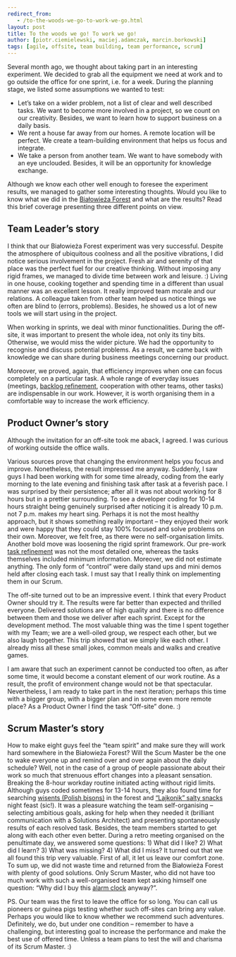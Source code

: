 ```yaml
---
redirect_from:
   - /to-the-woods-we-go-to-work-we-go.html
layout: post
title: To the woods we go! To work we go!
author: [piotr.ciemielewski, maciej.adamczak, marcin.borkowski]
tags: [agile, offsite, team building, team performance, scrum]
---
```


Several month ago, we thought about taking part in an interesting experiment. We decided to grab all the equipment we
need at work and to go outside the office for one sprint, i.e. for a week. During the planning stage, we listed some
assumptions we wanted to test:

* Let’s take on a wider problem, not a list of clear and well described tasks. We want to become
more involved in a project, so we count on our creativity. Besides, we want to learn how to support
business on a daily basis.
* We rent a house far away from our homes. A remote location will be perfect. We create a
team-building environment that helps us focus and integrate.
* We take a person from another team. We want to have somebody with an eye unclouded. Besides, it
will be an opportunity for knowledge exchange.

Although we know each other well enough to foresee the experiment results, we managed to gather some interesting
thoughts. Would you like to know what we did in the [Białowieża Forest](http://en.wikipedia.org/wiki/Bia%C5%82owie%C5%BCa_Forest)
and what are the results? Read this brief coverage presenting three different points on view.

## Team Leader’s story

I think that our Białowieża Forest experiment was very successful. Despite the atmosphere of ubiquitous coolness
and all the positive vibrations, I did notice serious involvement in the project. Fresh air and serenity of that
place was the perfect fuel for our creative thinking. Without imposing any rigid frames, we managed to divide time
between work and leisure. :) Living in one house, cooking together and spending time in a different than usual manner
was an excellent lesson. It really improved team morale and our relations. A colleague taken from other team helped
us notice things we often are blind to (errors, problems). Besides, he showed us a lot of new tools we will
start using in the project.

When working in sprints, we deal with minor functionalities. During the off-site, it was important to present the
whole idea, not only its tiny bits. Otherwise, we would miss the wider picture. We had the opportunity to recognise
and discuss potential problems. As a result, we came back with knowledge we can share during business meetings
concerning our product.

Moreover, we proved, again, that efficiency improves when one can focus completely on a particular task. A whole
range of everyday issues (meetings, [backlog refinement](http://en.wikipedia.org/wiki/Scrum_%28software_development%29#Backlog_refinement_.28grooming.29),
cooperation with other teams, other tasks) are indispensable in our work. However, it is worth organising them
in a comfortable way to increase the work efficiency.

## Product Owner’s story

Although the invitation for an off-site took me aback, I agreed. I was curious of working outside the office walls.

Various sources prove that changing the environment helps you focus and improve. Nonetheless, the result impressed
me anyway. Suddenly, I saw guys I had been working with for some time already, coding from the early morning to the late evening
and finishing task after task at a feverish pace. I was surprised by their persistence; after all it was not about
working for 8 hours but in a prettier surrounding. To see a developer coding for 10-14 hours straight being genuinely
surprised after noticing it is already 10 p.m. not 7 p.m. makes my heart sing. Perhaps it is not the most healthy approach,
but it shows something really important – they enjoyed their work and were happy that they could stay 100% focused
and solve problems on their own. Moreover, we felt free, as there were no self-organisation limits. Another bold move
was loosening the rigid sprint framework.
Our pre-work [task refinement](http://en.wikipedia.org/wiki/Scrum_%28software_development%29#Backlog_refinement_.28grooming.29)
was not the most detailed one, whereas the tasks themselves included minimum information. Moreover,
we did not estimate anything. The only form of “control” were daily stand
ups and mini demos held after closing each task. I must say that I really think on implementing them in our Scrum.

The off-site turned out to be an impressive event. I think that every Product Owner should try it. The results were
far better than expected and thrilled everyone. Delivered solutions are of high quality and there is no difference
between them and those we deliver after each sprint. Except for the development method. The most valuable thing was
the time I spent together with my Team; we are a well-oiled group, we respect each other, but we also laugh together.
This trip showed that we simply like each other. I already miss all these small jokes, common meals and walks and
creative games.

I am aware that such an experiment cannot be conducted too often, as after some time, it would become a constant
element of our work routine. As a result, the profit of environment change would not be that spectacular. Nevertheless,
I am ready to take part in the next iteration; perhaps this time with a bigger group, with a bigger plan and in
some even more remote place? As a Product Owner I find the task “Off-site” done. :)

## Scrum Master’s story

How to make eight guys feel the “team spirit” and make sure they will work hard somewhere in the Białowieża Forest?
Will the Scum Master be the one to wake everyone up and remind over and over again about the daily schedule? Well,
not in the case of a group of people passionate about their work so much that strenuous effort changes into a pleasant
sensation. Breaking the 8-hour workday routine initiated acting without rigid limits. Although guys coded sometimes
for 13-14 hours, they also found time for searching [wisents (Polish bisons)](http://en.wikipedia.org/wiki/European_bison)
in the forest and [“Lajkonik” salty snacks](http://www.lajkonik.pl/produkty/paluszki) night feast (sic!).
It was a pleasure watching the team self-organising – selecting ambitious goals, asking for help when they needed it
(brilliant communication with a Solutions Architect) and presenting spontaneously results of each resolved task. Besides,
the team members started to get along with each other even better. During a retro meeting organised on the penultimate day,
we answered some questions: 1) What did I like? 2) What did I learn? 3) What was missing? 4) What did I miss? It turned
out that we all found this trip very valuable. First of all, it let us leave our comfort zone. To sum up, we did not
waste time and returned from the Białowieża Forest with plenty of good solutions. Only Scrum Master, who did not have
too much work with such a well-organised team kept asking himself one question: “Why did I buy this
[alarm clock](http://en.wikipedia.org/wiki/Timeboxing) anyway?”.

PS. Our team was the first to leave the office for so long. You can call us pioneers or guinea pigs testing whether
such off-sites can bring any value. Perhaps you would like to know whether we recommend such adventures. Definitely,
we do, but under one condition – remember to have a challenging, but interesting goal to increase the performance and
make the best use of offered time. Unless a team plans to test the will and charisma of its Scrum Master. :)
